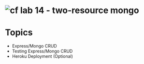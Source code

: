 ![cf](https://i.imgur.com/7v5ASc8.png) lab 14 - two-resource mongo
====

# Topics
* Express/Mongo CRUD
* Testing Express/Mongo CRUD
* Heroku Deployment (Optional)
